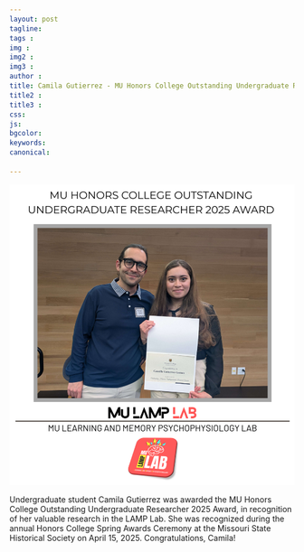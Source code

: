 ```yaml
---
layout: post
tagline: 
tags : 
img : 
img2 : 
img3 : 
author : 
title: Camila Gutierrez - MU Honors College Outstanding Undergraduate Researcher 2025
title2 : 
title3 : 
css: 
js: 
bgcolor: 
keywords: 
canonical:

---
```


<a href="/2025/03/24/cgaward.html"><span class="image small"><img src="/assets/images/news/Honors_OutstandingUndergradResearcher_CG_2025.png" width="550"/></span></a>

Undergraduate student Camila Gutierrez was awarded the MU Honors College Outstanding Undergraduate Researcher 2025 Award, in recognition of her valuable research in the LAMP Lab. She was recognized during the annual Honors College Spring Awards Ceremony at the Missouri State Historical Society on  April 15, 2025. Congratulations, Camila!
